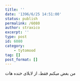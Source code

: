 ```yaml
---
title: ''
date: '1396/6/25 14:51:00'
status: publish
permalink: /6080
author: straxico
excerpt: ''
type: post
id: 6080
category:
    - tytomood
tag: []
post_format: []
---
```

‏من بغض میکنم فقط، از لابلای خنده هات